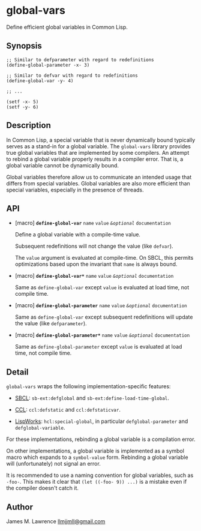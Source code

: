 # global-vars

Define efficient global variables in Common Lisp.

## Synopsis

    ;; Similar to defparameter with regard to redefinitions
    (define-global-parameter -x- 3)

    ;; Similar to defvar with regard to redefinitions
    (define-global-var -y- 4)

    ;; ...

    (setf -x- 5)
    (setf -y- 6)

## Description

In Common Lisp, a special variable that is never dynamically bound
typically serves as a stand-in for a global variable. The
`global-vars` library provides true global variables that are
implemented by some compilers. An attempt to rebind a global variable
properly results in a compiler error. That is, a global variable
cannot be dynamically bound.

Global variables therefore allow us to communicate an intended usage
that differs from special variables. Global variables are also more
efficient than special variables, especially in the presence of
threads.

## API

* [macro] **`define-global-var`** `name` `value` *`&optional`* `documentation`

  Define a global variable with a compile-time value.

  Subsequent redefinitions will not change the value (like `defvar`).

  The `value` argument is evaluated at compile-time. On SBCL, this
  permits optimizations based upon the invariant that `name` is always
  bound.

* [macro] **`define-global-var*`** `name` `value` *`&optional`* `documentation`

  Same as `define-global-var` except `value` is evaluated at load time,
  not compile time.

* [macro] **`define-global-parameter`** `name` `value` *`&optional`* `documentation`

  Same as `define-global-var` except subsequent redefinitions will
  update the value (like `defparameter`).

* [macro] **`define-global-parameter*`** `name` `value` *`&optional`* `documentation`

  Same as `define-global-parameter` except `value` is evaluated at
  load time, not compile time.

## Detail

`global-vars` wraps the following implementation-specific features:

* [SBCL](http://www.sbcl.org/manual/#Global-and-Always_002dBound-variables): `sb-ext:defglobal` and `sb-ext:define-load-time-global`.

* [CCL](http://ccl.clozure.com/manual/chapter4.8.html): `ccl:defstatic` and `ccl:defstaticvar`.

* [LispWorks](http://www.lispworks.com/documentation/lw61/LW/html/lw-122.htm): `hcl:special-global`, in particular `defglobal-parameter` and `defglobal-variable`.

For these implementations, rebinding a global variable is a
compilation error.

On other implementations, a global variable is implemented as a symbol
macro which expands to a `symbol-value` form. Rebinding a global
variable will (unfortunately) not signal an error.

It is recommended to use a naming convention for global variables,
such as `-foo-`. This makes it clear that `(let ((-foo- 9)) ...)` is a
mistake even if the compiler doesn't catch it.

## Author

James M. Lawrence <llmjjmll@gmail.com>
